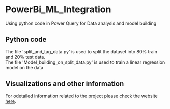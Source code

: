 # PowerBi_ML_Integration
Using python code in Power Query for Data analysis and model building

## Python code

The file 'split_and_tag_data.py' is used to split the dataset into 80% train and 20% test data. <br>
The file 'Model_building_on_split_data.py' is used to train a linear regression model on the data

## Visualizations and other information
For odetailed information related to the project please check the website [here](http://<yet_to_be_added>.com/).
